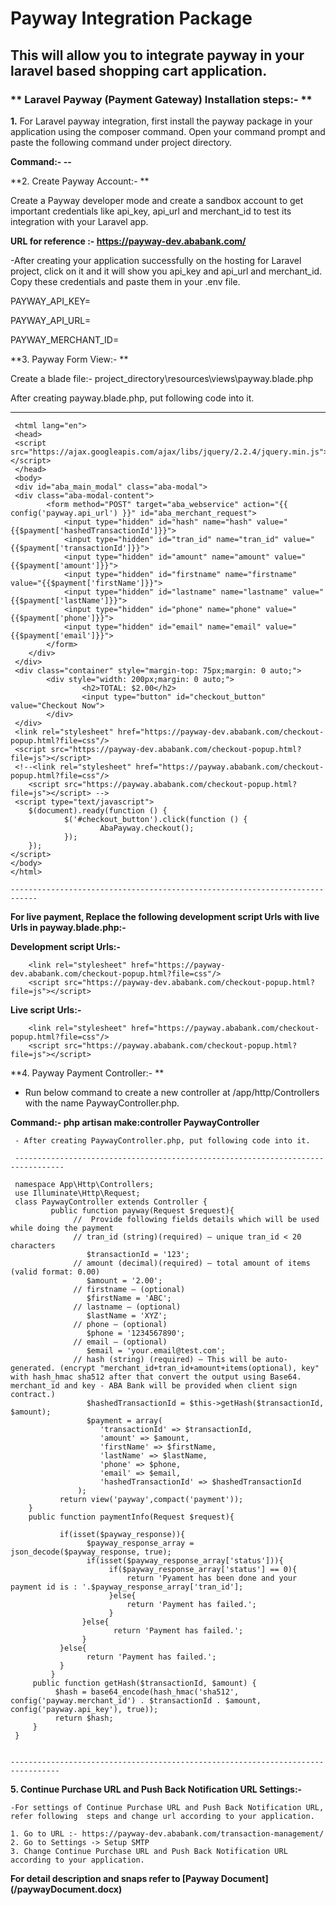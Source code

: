 # Payway Integration Package  

## This will allow you to integrate payway in your laravel based shopping cart application.

### **  Laravel Payway (Payment Gateway) Installation steps:- **

**1.** For Laravel payway integration, first install the payway package in your application  using the composer command. Open your command prompt and paste the following command under project directory.
   
**Command:-  --**

**2. Create Payway Account:- **
     
Create a Payway developer mode and create a sandbox account to get important   credentials like  api_key, api_url and merchant_id to test its integration with your Laravel app.

**URL for reference :- https://payway-dev.ababank.com/**

-After creating your application successfully on the hosting for Laravel project, click on it and it will show you api_key and api_url and merchant_id. Copy these credentials and paste them in your .env file.

PAYWAY_API_KEY= 

PAYWAY_API_URL= 

PAYWAY_MERCHANT_ID= 
     
**3. Payway Form View:- **

Create a blade file:-  project_directory\resources\views\payway.blade.php

After creating payway.blade.php, put following code into it.

----------------------------------------------------------------------------

     <html lang="en">
     <head>
     <script src="https://ajax.googleapis.com/ajax/libs/jquery/2.2.4/jquery.min.js"></script>
     </head>
     <body>
     <div id="aba_main_modal" class="aba-modal">		
	 <div class="aba-modal-content">
            <form method="POST" target="aba_webservice" action="{{ config('payway.api_url') }}" id="aba_merchant_request">
                <input type="hidden" id="hash" name="hash" value="{{$payment['hashedTransactionId']}}">
                <input type="hidden" id="tran_id" name="tran_id" value="{{$payment['transactionId']}}">
                <input type="hidden" id="amount" name="amount" value="{{$payment['amount']}}">
                <input type="hidden" id="firstname" name="firstname" value="{{$payment['firstName']}}">
                <input type="hidden" id="lastname" name="lastname" value="{{$payment['lastName']}}">
                <input type="hidden" id="phone" name="phone" value="{{$payment['phone']}}">
                <input type="hidden" id="email" name="email" value="{{$payment['email']}}">
            </form>
        </div>
     </div>
     <div class="container" style="margin-top: 75px;margin: 0 auto;">
            <div style="width: 200px;margin: 0 auto;">
                    <h2>TOTAL: $2.00</h2>
                    <input type="button" id="checkout_button" value="Checkout Now">
            </div>
     </div>
     <link rel="stylesheet" href="https://payway-dev.ababank.com/checkout-popup.html?file=css"/>
     <script src="https://payway-dev.ababank.com/checkout-popup.html?file=js"></script>
     <!--<link rel="stylesheet" href="https://payway.ababank.com/checkout-popup.html?file=css"/>
		<script src="https://payway.ababank.com/checkout-popup.html?file=js"></script> -->
     <script type="text/javascript">
        $(document).ready(function () {
                $('#checkout_button').click(function () {
                        AbaPayway.checkout();
                });
        });
    </script>   
    </body>
    </html>

    ----------------------------------------------------------------------------

**For live payment, Replace the following development script Urls with live Urls in payway.blade.php:-**
     
**Development script Urls:-**

        <link rel="stylesheet" href="https://payway-dev.ababank.com/checkout-popup.html?file=css"/>
        <script src="https://payway-dev.ababank.com/checkout-popup.html?file=js"></script>

**Live script Urls:-**

        <link rel="stylesheet" href="https://payway.ababank.com/checkout-popup.html?file=css"/>
        <script src="https://payway.ababank.com/checkout-popup.html?file=js"></script>
        
**4. Payway Payment Controller:- **

- Run below command to create a new controller at /app/http/Controllers with the name PaywayController.php.
     
**Command:- php artisan make:controller PaywayController**
     
     - After creating PaywayController.php, put following code into it.
     
     ---------------------------------------------------------------------------------
     
     namespace App\Http\Controllers;
     use Illuminate\Http\Request;
     class PaywayController extends Controller {
             public function payway(Request $request){
                  //  Provide following fields details which will be used while doing the payment
                  // tran_id (string)(required) – unique tran_id < 20 characters 
                     $transactionId = '123'; 
                  // amount (decimal)(required) – total amount of items (valid format: 0.00) 
                     $amount = '2.00';  
                  // firstname – (optional) 
                     $firstName = 'ABC';    
                  // lastname – (optional) 
                     $lastName = 'XYZ';  
                  // phone – (optional)
                     $phone = '1234567890'; 
                  // email – (optional) 
                     $email = 'your.email@test.com';   
                  // hash (string) (required) – This will be auto-generated. (encrypt "merchant_id+tran_id+amount+items(optional), key" with hash_hmac sha512 after that convert the output using Base64. merchant_id and key - ABA Bank will be provided when client sign contract.)
                     $hashedTransactionId = $this->getHash($transactionId, $amount);  
                     $payment = array(
                        'transactionId' => $transactionId,
                        'amount' => $amount,
                        'firstName' => $firstName,
                        'lastName' => $lastName,
                        'phone' => $phone,  
                        'email' => $email,
                        'hashedTransactionId' => $hashedTransactionId
                   );   
               return view('payway',compact('payment'));
        }   
        public function paymentInfo(Request $request){     
               
               if(isset($payway_response)){
                     $payway_response_array = json_decode($payway_response, true);
                     if(isset($payway_response_array['status'])){
                          if($payway_response_array['status'] == 0){
                              return 'Pyament has been done and your payment id is : '.$payway_response_array['tran_id'];
                          }else{
                              return 'Payment has failed.';
                          }
                    }else{
                           return 'Payment has failed.';
                    }
               }else{
                     return 'Payment has failed.';
               }
             }   
         public function getHash($transactionId, $amount) {      
              $hash = base64_encode(hash_hmac('sha512', config('payway.merchant_id') . $transactionId . $amount, config('payway.api_key'), true));
	          return $hash;
         }
     }

    
    ---------------------------------------------------------------------------------
    
**5. Continue Purchase URL and Push Back Notification URL Settings:-**

    -For settings of Continue Purchase URL and Push Back Notification URL, refer following  steps and change url according to your application.
    
    1. Go to URL :- https://payway-dev.ababank.com/transaction-management/
    2. Go to Settings -> Setup SMTP
    3. Change Continue Purchase URL and Push Back Notification URL according to your application.
    
**For detail description and snaps refer to [Payway Document] (/paywayDocument.docx)**  












 


